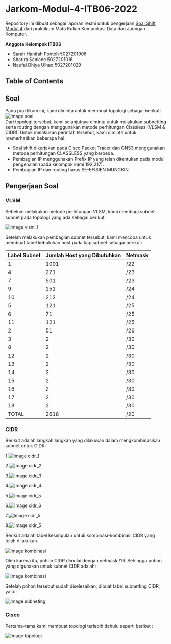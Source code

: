 # Jarkom-Modul-4-ITB06-2022

Repository ini dibuat sebagai laporan resmi untuk pengerjaan [Soal Shift Modul 4](https://docs.google.com/document/d/1a_ITp6WYIqoJFXA2oL1jkox9AzqYGxicjr2LGPBsqBE/edit) dari praktikum Mata Kuliah Komunikasi Data dan Jaringan Komputer.

**Anggota Kelompok ITB06**

- Sarah Hanifah Pontoh 5027201006
- Sharira Saniane 5027201016
- Naufal Dhiya Ulhaq 5027201029

## Table of Contents

## Soal

Pada praktikum ini, kami diminta untuk membuat topologi sebagai berikut:  
![Image soal](images/soal.png)  
Dari topologi tersebut, kami selanjutnya diminta untuk melakukan subnetting serta routing dengan menggunakan metode perhitungan Classless (VLSM & CIDR). Untuk melakukan perintah tersebut, kami diminta untuk memerhatikan beberapa hal:

- Soal shift dikerjakan pada Cisco Packet Tracer dan GNS3 menggunakan metode perhitungan CLASSLESS yang berbeda.
- Pembagian IP menggunakan Prefix IP yang telah ditentukan pada modul pengenalan (pada kelompok kami 192.217).
- Pembagian IP dan routing harus SE-EFISIEN MUNGKIN.

## Pengerjaan Soal

### VLSM

Sebelum melakukan metode perhitungan VLSM, kami membagi subnet-subnet pada topologi yang ada sebagai berikut:

![Image vlsm_1](images/vlsm_1.png)

Setelah melakukan pembagian subnet tersebut, kami mencoba untuk membuat tabel kebutuhan host pada tiap subnet sebagai berikut:

| Label Subnet | Jumlah Host yang Dibutuhkan | Netmask |
| ------------ | --------------------------- | ------- |
| 1            | 1001                        | /22     |
| 4            | 271                         | /23     |
| 7            | 501                         | /23     |
| 9            | 251                         | /24     |
| 10           | 212                         | /24     |
| 5            | 121                         | /25     |
| 6            | 71                          | /25     |
| 11           | 121                         | /25     |
| 2            | 51                          | /26     |
| 3            | 2                           | /30     |
| 8            | 2                           | /30     |
| 12           | 2                           | /30     |
| 13           | 2                           | /30     |
| 14           | 2                           | /30     |
| 15           | 2                           | /30     |
| 16           | 2                           | /30     |
| 17           | 2                           | /30     |
| 18           | 2                           | /30     |
| TOTAL        | 2618                        | /20     |

### CIDR

Berikut adalah langkah langkah yang dilakukan dalam mengkombinasikan subnet untuk CIDR:

1.![Image cidr_1](images/cidr1.png)

2.![Image cidr_2](images/cidr2.png)

3.![Image cidr_3](images/cidr3.png)

4.![Image cidr_4](images/cidr5.png)

5.![Image cidr_5](images/cidr6.png)

6.![Image cidr_6](images/Capture.PNG)

7.![Image cidr_5](images/cidr7.png)

8.![Image cidr_5](images/cidr8.png)

Berikut adalah tabel kesimpulan untuk kombinasi-kombinasi CIDR yang telah dilakukan.

![Image kombinasi](images/kombinasicidr.PNG)

Oleh karena itu, pohon CIDR dimulai dengan netmask /16. Sehingga pohon yang digunakan untuk subnet CIDR adalah:

![Image kombinasi](images/pohon%20cidr.PNG)

Setelah pohon tersebut sudah diselesaikan, dibuat tabel subnetting CIDR, yaitu:

![Image subneting](images/subneting.PNG)

### Cisco

Pertama-tama kami membuat topologi terlebih dahulu seperti berikut :

![Image topologi](images/gnsCidr.PNG)
